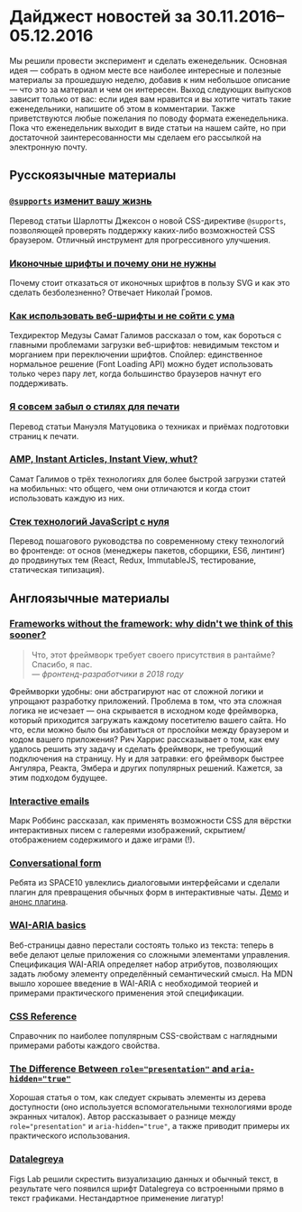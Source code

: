 # Дайджест новостей за 30.11.2016–05.12.2016

Мы решили провести эксперимент и сделать еженедельник. Основная
идея — собрать в одном месте все наиболее интересные и полезные материалы
за прошедшую неделю, добавив к ним небольшое описание — что это за материал
и чем он интересен. Выход следующих выпусков зависит только от вас: если идея
вам нравится и вы хотите читать такие еженедельники, напишите об этом
в комментарии. Также приветствуются любые пожелания по поводу формата
еженедельника. Пока что еженедельник выходит в виде статьи на нашем сайте,
но при достаточной заинтересованности мы сделаем его рассылкой
на электронную почту.

## Русскоязычные материалы

### [`@supports` изменит вашу жизнь][0]

Перевод статьи Шарлотты Джексон о новой CSS-директиве `@supports`, позволяющей
проверять поддержку каких-либо возможностей CSS браузером. Отличный инструмент
для прогрессивного улучшения.

### [Иконочные шрифты и почему они не нужны][1]

Почему стоит отказаться от иконочных шрифтов в пользу SVG и как это сделать
безболезненно? Отвечает Николай Громов.

### [Как использовать веб-шрифты и не сойти с ума][2]

Техдиректор Медузы Самат Галимов рассказал о том, как бороться с главными
проблемами загрузки веб-шрифтов: невидимым текстом и морганием при переключении
шрифтов. Спойлер: единственное нормальное решение (Font Loading API) можно будет
использовать только через пару лет, когда большинство браузеров начнут его
поддерживать.

### [Я совсем забыл о стилях для печати][3]

Перевод статьи Мануэля Матуцовика о техниках и приёмах подготовки страниц
к печати.

### [AMP, Instant Articles, Instant View, whut?][4]

Самат Галимов о трёх технологиях для более быстрой загрузки статей на мобильных:
что общего, чем они отличаются и когда стоит использовать каждую из них.

### [Стек технологий JavaScript с нуля][5]

Перевод пошагового руководства по современному стеку технологий во фронтенде: от
основ (менеджеры пакетов, сборщики, ES6, линтинг) до продвинутых тем (React,
Redux, ImmutableJS, тестирование, статическая типизация).

## Англоязычные материалы

### [Frameworks without the framework: why didn't we think of this sooner?][6]

> Что, этот фреймворк требует своего присутствия в рантайме? Спасибо, я пас.<br />
> _— фронтенд-разработчики в 2018 году_

Фреймворки удобны: они абстрагируют нас от сложной логики и упрощают разработку
приложений. Проблема в том, что эта сложная логика не исчезает — она
скрывается в исходном коде фреймворка, который приходится загружать каждому
посетителю вашего сайта. Но что, если можно было бы избавиться от прослойки
между браузером и кодом вашего приложения? Рич Харрис рассказывает о том, как
ему удалось решить эту задачу и сделать фреймворк, не требующий подключения
на страницу. Ну и для затравки: его фреймворк быстрее Ангуляра, Реакта, Эмбера
и других популярных решений. Кажется, за этим подходом будущее.

### [Interactive emails][7]

Марк Роббинс рассказал, как применять возможности CSS для вёрстки интерактивных
писем с галереями изображений, скрытием/отображением содержимого и даже
играми (!).

### [Conversational form][8]

Ребята из SPACE10 увлеклись диалоговыми интерфейсами и сделали плагин
для превращения обычных форм в интерактивные чаты. [Демо][9]
и [анонс плагина][10].


### [WAI-ARIA basics][11]

Веб-страницы давно перестали состоять только из текста: теперь в вебе делают
целые приложения со сложными элементами управления. Спецификация WAI-ARIA
определяет набор атрибутов, позволяющих задать любому элементу определённый
семантический смысл. На MDN вышло хорошее введение в WAI-ARIA с необходимой
теорией и примерами практического применения этой спецификации.

### [CSS Reference][12]

Справочник по наиболее популярным CSS-свойствам с наглядными примерами работы
каждого свойства.

### [The Difference Between `role="presentation"` and `aria-hidden="true"`][13]

Хорошая статья о том, как следует скрывать элементы из дерева доступности (оно
используется вспомогательными технологиями вроде экранных читалок). Автор
рассказывает о разнице между `role="presentation"` и `aria-hidden="true"`,
а также приводит примеры их практического использования.

### [Datalegreya][14]

Figs Lab решили скрестить визуализацию данных и обычный текст, в результате чего
появился шрифт Datalegreya со встроенными прямо в текст графиками. Нестандартное
применение лигатур!


[0]: http://frontender.info/supports-will-change-your-life/
[1]: http://nicothin.pro/page/icon-fonts-2017
[2]: https://dev.meduza.io/%D0%BA%D0%B0%D0%BA-%D0%B8%D1%81%D0%BF%D0%BE%D0%BB%D1%8C%D0%B7%D0%BE%D0%B2%D0%B0%D1%82%D1%8C-%D0%BA%D0%B0%D1%81%D1%82%D0%BE%D0%BC%D0%BD%D1%8B%D0%B5-%D1%88%D1%80%D0%B8%D1%84%D1%82%D1%8B-%D0%B2-%D0%B2%D0%B5%D0%B1%D0%B5-%D0%B8-%D0%BD%D0%B5-%D1%81%D0%BE%D0%B9%D1%82%D0%B8-%D1%81-%D1%83%D0%BC%D0%B0-9ba8a2998bcc#.evlx5veom
[3]: http://prgssr.ru/development/ya-sovsem-zabyl-o-stilyah-dlya-pechati.html
[4]: http://telegra.ph/AMP-Instant-Articles-Instant-View-whut-11-23
[5]: https://github.com/UsulPro/js-stack-from-scratch
[6]: https://svelte.technology/blog/frameworks-without-the-framework/
[7]: https://medium.com/net-magazine/build-interactive-emails-with-css-1d796fbe1dff#.9typazs9z
[8]: https://github.com/space10-community/conversational-form
[9]: https://space10-community.github.io/conversational-form/
[10]: https://medium.com/conversational-interfaces/introducing-the-conversational-form-c3166eb2ee2f#.lwsvq7a4i
[11]: https://developer.mozilla.org/en-US/docs/Learn/Accessibility/WAI-ARIA_basics
[12]: http://cssreference.io
[13]: http://csskarma.com/blog/difference-rolepresentation-aria-hiddentrue/
[14]: http://figs-lab.com/en/datalegreya
